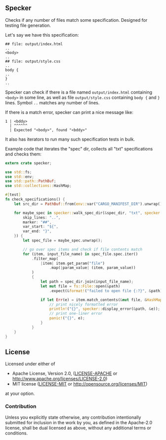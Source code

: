 ## Specker

Checks if any number of files match some specification.
Designed for testing file generation.

Let's say we have this specification:

```
## file: output/index.html
..
<body>
..
## file: output/style.css
..
body {
..
}
..
```

Specker can check if there is a file named `output/index.html` containing
`<body>` in some line, as well as file `output/style.css`
containing `body {` and `}` lines. Symbol `..` matches any number of 
lines.

If there is a match error, specker can print a nice message like:

```
1 | <bddy>
  | ^^^^^^
  | Expected "<body>", found "<bddy>"
```

It also has iterators to run many such specification tests
in bulk.

Example code that iterates the "spec" dir, collects all "txt" specifications
and checks them:

```rust
extern crate specker;

use std::fs;
use std::env;
use std::path::PathBuf;
use std::collections::HashMap;

#[test]
fn check_specifications() {
    let src_dir = PathBuf::from(env::var("CARGO_MANIFEST_DIR").unwrap());

    for maybe_spec in specker::walk_spec_dir(&spec_dir, "txt", specker::Options {
        skip_lines: "..",
        marker: "##",
        var_start: "${",
        var_end: "}",
    }) {
        let spec_file = maybe_spec.unwrap();

        // go over spec items and check if file contents match
        for (item, input_file_name) in spec_file.spec.iter()
            .filter_map(
                |item| item.get_param("file")
                    .map(|param_value| (item, param_value))
            )
            {
                let path = spec_dir.join(input_file_name);
                let mut file = fs::File::open(&path)
                    .expect(&format!("failed to open file {:?}", &path));

                if let Err(e) = item.match_contents(&mut file, &HashMap::new()) {
                    // print nicely formatted error
                    println!("{}", specker::display_error(&path, &e));
                    // print one-liner error
                    panic!("{}", e);
                }
            }
    }
}
```

## License

Licensed under either of

 * Apache License, Version 2.0, ([LICENSE-APACHE](LICENSE-APACHE) or http://www.apache.org/licenses/LICENSE-2.0)
 * MIT license ([LICENSE-MIT](LICENSE-MIT) or http://opensource.org/licenses/MIT)

at your option.

### Contribution

Unless you explicitly state otherwise, any contribution intentionally
submitted for inclusion in the work by you, as defined in the Apache-2.0
license, shall be dual licensed as above, without any additional terms or
conditions.